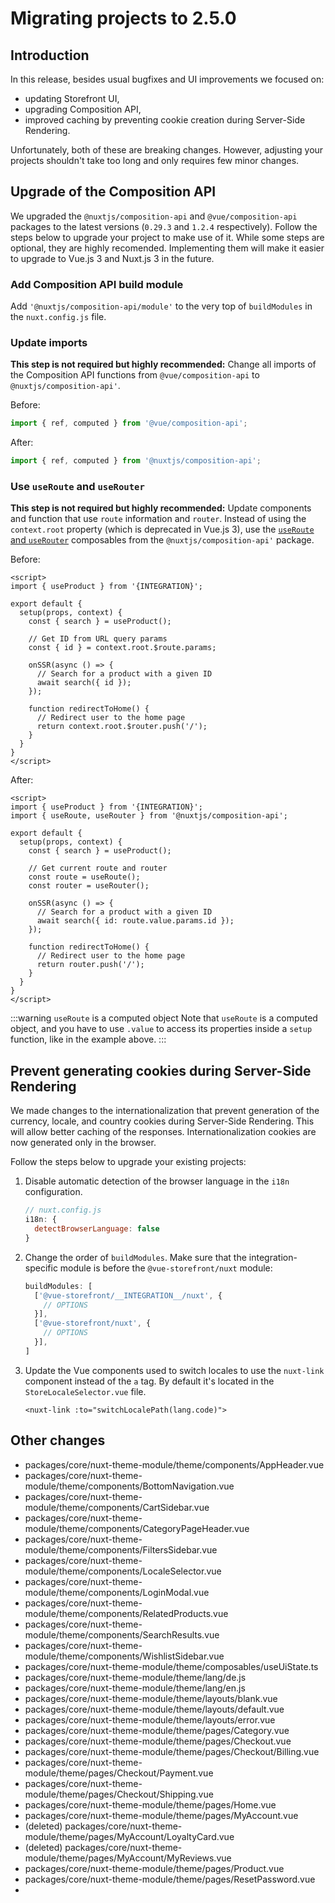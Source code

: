 # Migrating projects to 2.5.0

## Introduction

In this release, besides usual bugfixes and UI improvements we focused on:

* updating Storefront UI,
* upgrading Composition API,
* improved caching by preventing cookie creation during Server-Side Rendering.

Unfortunately, both of these are breaking changes. However, adjusting your projects shouldn't take too long and only requires few minor changes.

## Upgrade of the Composition API

We upgraded the `@nuxtjs/composition-api` and `@vue/composition-api` packages to the latest versions (`0.29.3` and `1.2.4` respectively). Follow the steps below to upgrade your project to make use of it. While some steps are optional, they are highly recomended. Implementing them will make it easier to upgrade to Vue.js 3 and Nuxt.js 3 in the future.

### Add Composition API build module

Add `'@nuxtjs/composition-api/module'` to the very top of `buildModules` in the `nuxt.config.js` file.

### Update imports

**This step is not required but highly recommended:** Change all imports of the Composition API functions from `@vue/composition-api` to `@nuxtjs/composition-api'`.

Before:
```javascript
import { ref, computed } from '@vue/composition-api';
```

After:
```javascript
import { ref, computed } from '@nuxtjs/composition-api';
```

### Use `useRoute` and `useRouter`

**This step is not required but highly recommended:** Update components and function that use `route` information and `router`. Instead of using the `context.root` property (which is deprecated in Vue.js 3), use the [`useRoute` and `useRouter`](https://composition-api.nuxtjs.org/packages/routes) composables from the `@nuxtjs/composition-api'` package.

Before:

```vue{9,13,18}
<script>
import { useProduct } from '{INTEGRATION}';

export default {
  setup(props, context) {
    const { search } = useProduct();

    // Get ID from URL query params
    const { id } = context.root.$route.params;

    onSSR(async () => {
      // Search for a product with a given ID
      await search({ id });
    });

    function redirectToHome() {
      // Redirect user to the home page
      return context.root.$router.push('/');
    }
  }
}
</script>
```

After:

```vue{3,10-11,15,20}
<script>
import { useProduct } from '{INTEGRATION}';
import { useRoute, useRouter } from '@nuxtjs/composition-api';

export default {
  setup(props, context) {
    const { search } = useProduct();

    // Get current route and router
    const route = useRoute();
    const router = useRouter();

    onSSR(async () => {
      // Search for a product with a given ID
      await search({ id: route.value.params.id });
    });

    function redirectToHome() {
      // Redirect user to the home page
      return router.push('/');
    }
  }
}
</script>
```

:::warning `useRoute` is a computed object
Note that `useRoute` is a computed object, and you have to use `.value` to access its properties inside a `setup` function, like in the example above.
:::

## Prevent generating cookies during Server-Side Rendering

We made changes to the internationalization that prevent generation of the currency, locale, and country cookies during Server-Side Rendering. This will allow better caching of the responses. Internationalization cookies are now generated only in the browser.

Follow the steps below to upgrade your existing projects:

1. Disable automatic detection of the browser language in the `i18n` configuration.

    ```javascript
    // nuxt.config.js
    i18n: {
      detectBrowserLanguage: false
    }
    ```
2. Change the order of `buildModules`. Make sure that the integration-specific module is before the `@vue-storefront/nuxt` module:

    ```javascript
    buildModules: [
      ['@vue-storefront/__INTEGRATION__/nuxt', {
        // OPTIONS
      }],
      ['@vue-storefront/nuxt', {
        // OPTIONS
      }],
    ]
    ```

3. Update the Vue components used to switch locales to use the `nuxt-link` component instead of the `a` tag. By default it\'s located in the `StoreLocaleSelector.vue` file.

    ```vue
    <nuxt-link :to="switchLocalePath(lang.code)">
    ```

## Other changes

- packages/core/nuxt-theme-module/theme/components/AppHeader.vue
- packages/core/nuxt-theme-module/theme/components/BottomNavigation.vue
- packages/core/nuxt-theme-module/theme/components/CartSidebar.vue
- packages/core/nuxt-theme-module/theme/components/CategoryPageHeader.vue
- packages/core/nuxt-theme-module/theme/components/FiltersSidebar.vue
- packages/core/nuxt-theme-module/theme/components/LocaleSelector.vue
- packages/core/nuxt-theme-module/theme/components/LoginModal.vue
- packages/core/nuxt-theme-module/theme/components/RelatedProducts.vue
- packages/core/nuxt-theme-module/theme/components/SearchResults.vue
- packages/core/nuxt-theme-module/theme/components/WishlistSidebar.vue
- packages/core/nuxt-theme-module/theme/composables/useUiState.ts
- packages/core/nuxt-theme-module/theme/lang/de.js
- packages/core/nuxt-theme-module/theme/lang/en.js
- packages/core/nuxt-theme-module/theme/layouts/blank.vue
- packages/core/nuxt-theme-module/theme/layouts/default.vue
- packages/core/nuxt-theme-module/theme/layouts/error.vue
- packages/core/nuxt-theme-module/theme/pages/Category.vue
- packages/core/nuxt-theme-module/theme/pages/Checkout.vue
- packages/core/nuxt-theme-module/theme/pages/Checkout/Billing.vue
- packages/core/nuxt-theme-module/theme/pages/Checkout/Payment.vue
- packages/core/nuxt-theme-module/theme/pages/Checkout/Shipping.vue
- packages/core/nuxt-theme-module/theme/pages/Home.vue
- packages/core/nuxt-theme-module/theme/pages/MyAccount.vue
- (deleted) packages/core/nuxt-theme-module/theme/pages/MyAccount/LoyaltyCard.vue
- (deleted) packages/core/nuxt-theme-module/theme/pages/MyAccount/MyReviews.vue
- packages/core/nuxt-theme-module/theme/pages/Product.vue
- packages/core/nuxt-theme-module/theme/pages/ResetPassword.vue
- 